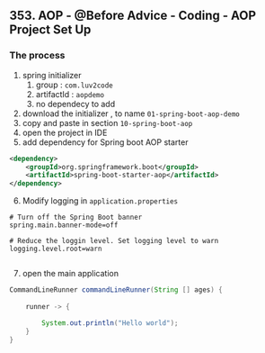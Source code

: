 ## 353. AOP - @Before Advice - Coding - AOP Project Set Up

### The process 
1. spring initializer 
   1. group : `com.luv2code`
   2. artifactId : `aopdemo`
   3. no dependecy to add 
2. download the initializer , to name `01-spring-boot-aop-demo`
3. copy and paste in section `10-spring-boot-aop`
4. open the project in IDE 
5. add dependency for Spring boot AOP starter  
```xml
<dependency>
    <groupId>org.springframework.boot</groupId>
    <artifactId>spring-boot-starter-aop</artifactId>
</dependency>
```
6. Modify logging in `application.properties`
```properties
# Turn off the Spring Boot banner 
spring.main.banner-mode=off 

# Reduce the loggin level. Set logging level to warn 
logging.level.root=warn 


```
7. open the main application 
```java
CommandLineRunner commandLineRunner(String [] ages) {
    
    runner -> {

        System.out.println("Hello world");
    }
}
```

